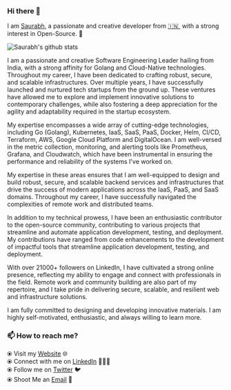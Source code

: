 ### Hi there 👋

<!--
**itsksaurabh/itsksaurabh** is a ✨ _special_ ✨ repository because its `README.md` (this file) appears on your GitHub profile.
-->

I am [Saurabh](https://www.kumar-saurabh.com/), a passionate and creative developer from [🇮🇳 ](https://en.wikipedia.org/wiki/India)&nbsp;with a strong interest in Open-Source. 🎯 

![Saurabh's github stats](https://github-readme-stats.vercel.app/api?username=itsksaurabh&hide=issues&show_icons=true&theme=onedark)

I am a passionate and creative Software Engineering Leader hailing from India, with a strong affinity for Golang and Cloud-Native technologies. Throughout my career, I have been dedicated to crafting robust, secure, and scalable infrastructures. Over multiple years, I have successfully launched and nurtured tech startups from the ground up. These ventures have allowed me to explore and implement innovative solutions to contemporary challenges, while also fostering a deep appreciation for the agility and adaptability required in the startup ecosystem. 

My expertise encompasses a wide array of cutting-edge technologies, including Go (Golang), Kubernetes, IaaS, SaaS, PaaS, Docker, Helm, CI/CD, Terraform, AWS, Google Cloud Platform and DigitalOcean. I am well-versed in the metric collection, monitoring, and alerting tools like Prometheus, Grafana, and Cloudwatch, which have been instrumental in ensuring the performance and reliability of the systems I've worked on. 

My expertise in these areas ensures that I am well-equipped to design and build robust, secure, and scalable backend services and infrastructures that drive the success of modern applications across the IaaS, PaaS, and SaaS domains. Throughout my career, I have successfully navigated the complexities of remote work and distributed teams.

In addition to my technical prowess, I have been an enthusiastic contributor to the open-source community, contributing to various projects that streamline and automate application development, testing, and deployment. My contributions have ranged from code enhancements to the development of impactful tools that streamline application development, testing, and deployment.

With over 21000+ followers on LinkedIn, I have cultivated a strong online presence, reflecting my ability to engage and connect with professionals in the field. Remote work and community building are also part of my repertoire, and I take pride in delivering secure, scalable, and resilient web and infrastructure solutions.

I am fully committed to designing and developing innovative materials. I am highly self-motivated, enthusiastic, and always willing to learn more.

### 📫 How to reach me? 

  ⦿ Visit my [Website](https://www.kumar-saurabh.com) 🌐 <br>
  ⦿ Connect with me on [LinkedIn](https://www.linkedin.com/in/itsksaurabh/) 👨🏻‍💻 <br>
  ⦿ Follow me on [Twitter](https://twitter.com/itsksaurabh) 🐦 <br>
  ⦿ Shoot Me an [Email](mailto:itsksaurabh@gmail.com) 💌 <br>

